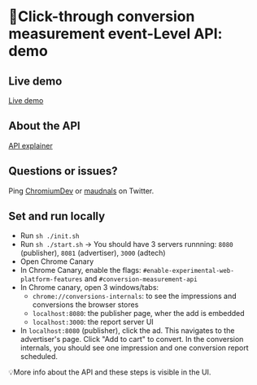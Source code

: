 # 📐Click-through conversion measurement event-Level API: demo

## Live demo

[Live demo](https://goo.gle/sppi-devrel-eventlevel)

## About the API

[API explainer](https://github.com/WICG/conversion-measurement-api)

## Questions or issues?

Ping [ChromiumDev](https://twitter.com/ChromiumDev) or [maudnals](https://twitter.com/maudnals) on Twitter.

## Set and run locally

- Run `sh ./init.sh`
- Run `sh ./start.sh` -> You should have 3 servers runnning: `8080` (publisher), `8081` (advertiser), `3000` (adtech)
- Open Chrome Canary
- In Chrome Canary, enable the flags:
  `#enable-experimental-web-platform-features` and `#conversion-measurement-api`
- In Chrome canary, open 3 windows/tabs:
  - `chrome://conversions-internals`: to see the impressions and conversions the browser stores
  - `localhost:8080`: the publisher page, wher the add is embedded
  - `localhost:3000`: the report server UI
- In `localhost:8080` (publisher), click the ad. This navigates to the advertiser's page. Click "Add to cart" to convert. In the conversion internals, you should see one impression and one conversion report scheduled.

💡More info about the API and these steps is visible in the UI.
